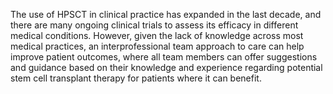 The use of HPSCT in clinical practice has expanded in the last decade, and there are many ongoing clinical trials to assess its efficacy in different medical conditions. However, given the lack of knowledge across most medical practices, an interprofessional team approach to care can help improve patient outcomes, where all team members can offer suggestions and guidance based on their knowledge and experience regarding potential stem cell transplant therapy for patients where it can benefit.